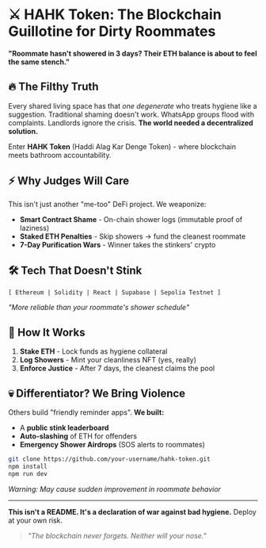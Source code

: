 # ⚔️ HAHK Token: The Blockchain Guillotine for Dirty Roommates  

**"Roommate hasn't showered in 3 days? Their ETH balance is about to feel the same stench."**  

## 🔥 The Filthy Truth  
Every shared living space has that *one degenerate* who treats hygiene like a suggestion. Traditional shaming doesn't work. WhatsApp groups flood with complaints. Landlords ignore the crisis. **The world needed a decentralized solution.**  

Enter **HAHK Token** (Haddi Alag Kar Denge Token) - where blockchain meets bathroom accountability.  

## ⚡ Why Judges Will Care  
This isn't just another "me-too" DeFi project. We weaponize:  
- **Smart Contract Shame** - On-chain shower logs (immutable proof of laziness)  
- **Staked ETH Penalties** - Skip showers → fund the cleanest roommate  
- **7-Day Purification Wars** - Winner takes the stinkers' crypto  

## 🛠️ Tech That Doesn't Stink  
```solidity
[ Ethereum | Solidity | React | Supabase | Sepolia Testnet ]
```  
*"More reliable than your roommate's shower schedule"*  

## 🚀 How It Works  
1. **Stake ETH** - Lock funds as hygiene collateral  
2. **Log Showers** - Mint your cleanliness NFT (yes, really)  
3. **Enforce Justice** - After 7 days, the cleanest claims the pool  

## 💀 Differentiator? We Bring Violence  
Others build "friendly reminder apps". **We built:**  
- A **public stink leaderboard**  
- **Auto-slashing** of ETH for offenders  
- **Emergency Shower Airdrops** (SOS alerts to roommates)  

```bash
git clone https://github.com/your-username/hahk-token.git
npm install
npm run dev
```  
*Warning: May cause sudden improvement in roommate behavior*  

---

**This isn't a README. It's a declaration of war against bad hygiene.** Deploy at your own risk.  

> *"The blockchain never forgets. Neither will your nose."*
